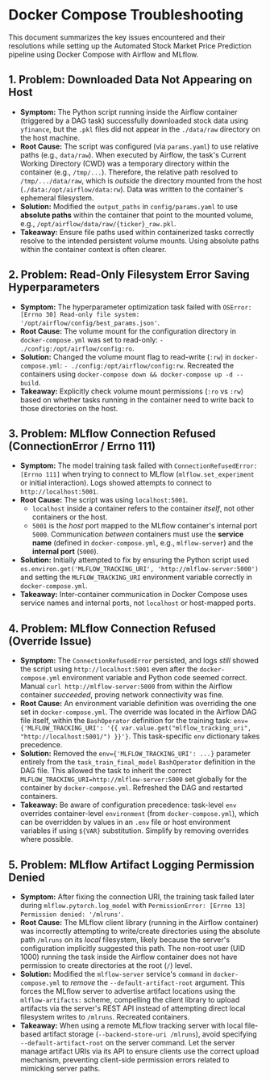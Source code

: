 # Docker Compose Troubleshooting

This document summarizes the key issues encountered and their resolutions while setting up the Automated Stock Market Price Prediction pipeline using Docker Compose with Airflow and MLflow.

## 1. Problem: Downloaded Data Not Appearing on Host

*   **Symptom:** The Python script running inside the Airflow container (triggered by a DAG task) successfully downloaded stock data using `yfinance`, but the `.pkl` files did not appear in the `./data/raw` directory on the host machine.
*   **Root Cause:** The script was configured (via `params.yaml`) to use relative paths (e.g., `data/raw`). When executed by Airflow, the task's Current Working Directory (CWD) was a temporary directory within the container (e.g., `/tmp/...`). Therefore, the relative path resolved to `/tmp/.../data/raw`, which is *outside* the directory mounted from the host (`./data:/opt/airflow/data:rw`). Data was written to the container's ephemeral filesystem.
*   **Solution:** Modified the `output_paths` in `config/params.yaml` to use **absolute paths** within the container that point to the mounted volume, e.g., `/opt/airflow/data/raw/{ticker}_raw.pkl`.
*   **Takeaway:** Ensure file paths used within containerized tasks correctly resolve to the intended persistent volume mounts. Using absolute paths within the container context is often clearer.

## 2. Problem: Read-Only Filesystem Error Saving Hyperparameters

*   **Symptom:** The hyperparameter optimization task failed with `OSError: [Errno 30] Read-only file system: '/opt/airflow/config/best_params.json'`.
*   **Root Cause:** The volume mount for the configuration directory in `docker-compose.yml` was set to read-only: `- ./config:/opt/airflow/config:ro`.
*   **Solution:** Changed the volume mount flag to read-write (`:rw`) in `docker-compose.yml`: `- ./config:/opt/airflow/config:rw`. Recreated the containers using `docker-compose down && docker-compose up -d --build`.
*   **Takeaway:** Explicitly check volume mount permissions (`:ro` vs `:rw`) based on whether tasks running in the container need to write back to those directories on the host.

## 3. Problem: MLflow Connection Refused (ConnectionError / Errno 111)

*   **Symptom:** The model training task failed with `ConnectionRefusedError: [Errno 111]` when trying to connect to MLflow (`mlflow.set_experiment` or initial interaction). Logs showed attempts to connect to `http://localhost:5001`.
*   **Root Cause:** The script was using `localhost:5001`.
    *   `localhost` inside a container refers to the container *itself*, not other containers or the host.
    *   `5001` is the *host* port mapped to the MLflow container's internal port `5000`. Communication *between* containers must use the **service name** (defined in `docker-compose.yml`, e.g., `mlflow-server`) and the **internal port** (`5000`).
*   **Solution:** Initially attempted to fix by ensuring the Python script used `os.environ.get('MLFLOW_TRACKING_URI', 'http://mlflow-server:5000')` and setting the `MLFLOW_TRACKING_URI` environment variable correctly in `docker-compose.yml`.
*   **Takeaway:** Inter-container communication in Docker Compose uses service names and internal ports, not `localhost` or host-mapped ports.

## 4. Problem: MLflow Connection Refused (Override Issue)

*   **Symptom:** The `ConnectionRefusedError` persisted, and logs *still* showed the script using `http://localhost:5001` even after the `docker-compose.yml` environment variable and Python code seemed correct. Manual `curl http://mlflow-server:5000` from within the Airflow container *succeeded*, proving network connectivity was fine.
*   **Root Cause:** An environment variable definition was overriding the one set in `docker-compose.yml`. The override was located in the Airflow DAG file itself, within the `BashOperator` definition for the training task: `env={'MLFLOW_TRACKING_URI': '{{ var.value.get("mlflow_tracking_uri", "http://localhost:5001/") }}'}`. This task-specific `env` dictionary takes precedence.
*   **Solution:** Removed the `env={'MLFLOW_TRACKING_URI': ...}` parameter entirely from the `task_train_final_model` `BashOperator` definition in the DAG file. This allowed the task to inherit the correct `MLFLOW_TRACKING_URI=http://mlflow-server:5000` set globally for the container by `docker-compose.yml`. Refreshed the DAG and restarted containers.
*   **Takeaway:** Be aware of configuration precedence: task-level `env` overrides container-level `environment` (from `docker-compose.yml`), which can be overridden by values in an `.env` file or host environment variables if using `${VAR}` substitution. Simplify by removing overrides where possible.

## 5. Problem: MLflow Artifact Logging Permission Denied

*   **Symptom:** After fixing the connection URI, the training task failed later during `mlflow.pytorch.log_model` with `PermissionError: [Errno 13] Permission denied: '/mlruns'`.
*   **Root Cause:** The MLflow client library (running in the Airflow container) was incorrectly attempting to write/create directories using the absolute path `/mlruns` on its *local* filesystem, likely because the server's configuration implicitly suggested this path. The non-root user (UID 1000) running the task inside the Airflow container does not have permission to create directories at the root (`/`) level.
*   **Solution:** Modified the `mlflow-server` service's `command` in `docker-compose.yml` to *remove* the `--default-artifact-root` argument. This forces the MLflow server to advertise artifact locations using the `mlflow-artifacts:` scheme, compelling the client library to upload artifacts via the server's REST API instead of attempting direct local filesystem writes to `/mlruns`. Recreated containers.
*   **Takeaway:** When using a remote MLflow tracking server with local file-based artifact storage (`--backend-store-uri /mlruns`), avoid specifying `--default-artifact-root` on the server command. Let the server manage artifact URIs via its API to ensure clients use the correct upload mechanism, preventing client-side permission errors related to mimicking server paths.

